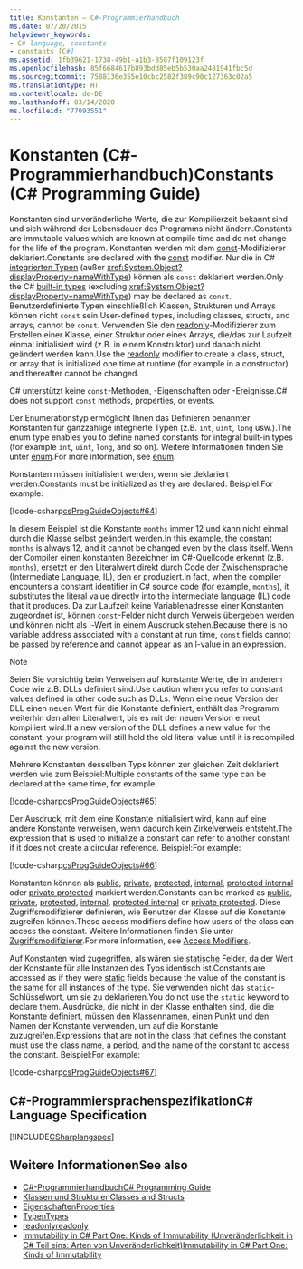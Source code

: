 ```yaml
---
title: Konstanten – C#-Programmierhandbuch
ms.date: 07/20/2015
helpviewer_keywords:
- C# language, constants
- constants [C#]
ms.assetid: 1fb39621-1738-49b1-a1b3-8587f109123f
ms.openlocfilehash: 85f6684617b893bdd85eb5b530aa2481941fbc5d
ms.sourcegitcommit: 7588136e355e10cbc2582f389c90c127363c02a5
ms.translationtype: HT
ms.contentlocale: de-DE
ms.lasthandoff: 03/14/2020
ms.locfileid: "77093551"
---
```

# <a name="constants-c-programming-guide"></a><span data-ttu-id="fca96-102">Konstanten (C#-Programmierhandbuch)</span><span class="sxs-lookup"><span data-stu-id="fca96-102">Constants (C# Programming Guide)</span></span>
<span data-ttu-id="fca96-103">Konstanten sind unveränderliche Werte, die zur Kompilierzeit bekannt sind und sich während der Lebensdauer des Programms nicht ändern.</span><span class="sxs-lookup"><span data-stu-id="fca96-103">Constants are immutable values which are known at compile time and do not change for the life of the program.</span></span> <span data-ttu-id="fca96-104">Konstanten werden mit dem [const](../../language-reference/keywords/const.md)-Modifizierer deklariert.</span><span class="sxs-lookup"><span data-stu-id="fca96-104">Constants are declared with the [const](../../language-reference/keywords/const.md) modifier.</span></span> <span data-ttu-id="fca96-105">Nur die in C# [integrierten Typen](../../language-reference/builtin-types/built-in-types.md) (außer <xref:System.Object?displayProperty=nameWithType>) können als `const` deklariert werden.</span><span class="sxs-lookup"><span data-stu-id="fca96-105">Only the C# [built-in types](../../language-reference/builtin-types/built-in-types.md) (excluding <xref:System.Object?displayProperty=nameWithType>) may be declared as `const`.</span></span> <span data-ttu-id="fca96-106">Benutzerdefinierte Typen einschließlich Klassen, Strukturen und Arrays können nicht `const` sein.</span><span class="sxs-lookup"><span data-stu-id="fca96-106">User-defined types, including classes, structs, and arrays, cannot be `const`.</span></span> <span data-ttu-id="fca96-107">Verwenden Sie den [readonly](../../language-reference/keywords/readonly.md)-Modifizierer zum Erstellen einer Klasse, einer Struktur oder eines Arrays, die/das zur Laufzeit einmal initialisiert wird (z.B. in einem Konstruktor) und danach nicht geändert werden kann.</span><span class="sxs-lookup"><span data-stu-id="fca96-107">Use the [readonly](../../language-reference/keywords/readonly.md) modifier to create a class, struct, or array that is initialized one time at runtime (for example in a constructor) and thereafter cannot be changed.</span></span>  
  
 <span data-ttu-id="fca96-108">C# unterstützt keine `const`-Methoden, -Eigenschaften oder -Ereignisse.</span><span class="sxs-lookup"><span data-stu-id="fca96-108">C# does not support `const` methods, properties, or events.</span></span>  
  
 <span data-ttu-id="fca96-109">Der Enumerationstyp ermöglicht Ihnen das Definieren benannter Konstanten für ganzzahlige integrierte Typen (z.B. `int`, `uint`, `long` usw.).</span><span class="sxs-lookup"><span data-stu-id="fca96-109">The enum type enables you to define named constants for integral built-in types (for example `int`, `uint`, `long`, and so on).</span></span> <span data-ttu-id="fca96-110">Weitere Informationen finden Sie unter [enum](../../language-reference/builtin-types/enum.md).</span><span class="sxs-lookup"><span data-stu-id="fca96-110">For more information, see [enum](../../language-reference/builtin-types/enum.md).</span></span>  
  
 <span data-ttu-id="fca96-111">Konstanten müssen initialisiert werden, wenn sie deklariert werden.</span><span class="sxs-lookup"><span data-stu-id="fca96-111">Constants must be initialized as they are declared.</span></span> <span data-ttu-id="fca96-112">Beispiel:</span><span class="sxs-lookup"><span data-stu-id="fca96-112">For example:</span></span>  
  
 [!code-csharp[csProgGuideObjects#64](~/samples/snippets/csharp/VS_Snippets_VBCSharp/csProgGuideObjects/CS/Objects.cs#64)]  
  
 <span data-ttu-id="fca96-113">In diesem Beispiel ist die Konstante `months` immer 12 und kann nicht einmal durch die Klasse selbst geändert werden.</span><span class="sxs-lookup"><span data-stu-id="fca96-113">In this example, the constant `months` is always 12, and it cannot be changed even by the class itself.</span></span> <span data-ttu-id="fca96-114">Wenn der Compiler einen konstanten Bezeichner im C#-Quellcode erkennt (z.B. `months`), ersetzt er den Literalwert direkt durch Code der Zwischensprache (Intermediate Language, IL), den er produziert.</span><span class="sxs-lookup"><span data-stu-id="fca96-114">In fact, when the compiler encounters a constant identifier in C# source code (for example, `months`), it substitutes the literal value directly into the intermediate language (IL) code that it produces.</span></span> <span data-ttu-id="fca96-115">Da zur Laufzeit keine Variablenadresse einer Konstanten zugeordnet ist, können `const`-Felder nicht durch Verweis übergeben werden und können nicht als l-Wert in einem Ausdruck stehen.</span><span class="sxs-lookup"><span data-stu-id="fca96-115">Because there is no variable address associated with a constant at run time, `const` fields cannot be passed by reference and cannot appear as an l-value in an expression.</span></span>  
  
> [!NOTE]
> <span data-ttu-id="fca96-116">Seien Sie vorsichtig beim Verweisen auf konstante Werte, die in anderem Code wie z.B. DLLs definiert sind.</span><span class="sxs-lookup"><span data-stu-id="fca96-116">Use caution when you refer to constant values defined in other code such as DLLs.</span></span> <span data-ttu-id="fca96-117">Wenn eine neue Version der DLL einen neuen Wert für die Konstante definiert, enthält das Programm weiterhin den alten Literalwert, bis es mit der neuen Version erneut kompiliert wird.</span><span class="sxs-lookup"><span data-stu-id="fca96-117">If a new version of the DLL defines a new value for the constant, your program will still hold the old literal value until it is recompiled against the new version.</span></span>  
  
 <span data-ttu-id="fca96-118">Mehrere Konstanten desselben Typs können zur gleichen Zeit deklariert werden wie zum Beispiel:</span><span class="sxs-lookup"><span data-stu-id="fca96-118">Multiple constants of the same type can be declared at the same time, for example:</span></span>  
  
 [!code-csharp[csProgGuideObjects#65](~/samples/snippets/csharp/VS_Snippets_VBCSharp/csProgGuideObjects/CS/Objects.cs#65)]  
  
 <span data-ttu-id="fca96-119">Der Ausdruck, mit dem eine Konstante initialisiert wird, kann auf eine andere Konstante verweisen, wenn dadurch kein Zirkelverweis entsteht.</span><span class="sxs-lookup"><span data-stu-id="fca96-119">The expression that is used to initialize a constant can refer to another constant if it does not create a circular reference.</span></span> <span data-ttu-id="fca96-120">Beispiel:</span><span class="sxs-lookup"><span data-stu-id="fca96-120">For example:</span></span>  
  
 [!code-csharp[csProgGuideObjects#66](~/samples/snippets/csharp/VS_Snippets_VBCSharp/csProgGuideObjects/CS/Objects.cs#66)]  
  
 <span data-ttu-id="fca96-121">Konstanten können als [public](../../language-reference/keywords/public.md), [private](../../language-reference/keywords/private.md), [protected](../../language-reference/keywords/protected.md), [internal](../../language-reference/keywords/internal.md), [protected internal](../../language-reference/keywords/protected-internal.md) oder [private protected](../../language-reference/keywords/private-protected.md) markiert werden.</span><span class="sxs-lookup"><span data-stu-id="fca96-121">Constants can be marked as [public](../../language-reference/keywords/public.md), [private](../../language-reference/keywords/private.md), [protected](../../language-reference/keywords/protected.md), [internal](../../language-reference/keywords/internal.md), [protected internal](../../language-reference/keywords/protected-internal.md) or [private protected](../../language-reference/keywords/private-protected.md).</span></span> <span data-ttu-id="fca96-122">Diese Zugriffsmodifizierer definieren, wie Benutzer der Klasse auf die Konstante zugreifen können.</span><span class="sxs-lookup"><span data-stu-id="fca96-122">These access modifiers define how users of the class can access the constant.</span></span> <span data-ttu-id="fca96-123">Weitere Informationen finden Sie unter [Zugriffsmodifizierer](./access-modifiers.md).</span><span class="sxs-lookup"><span data-stu-id="fca96-123">For more information, see [Access Modifiers](./access-modifiers.md).</span></span>  
  
 <span data-ttu-id="fca96-124">Auf Konstanten wird zugegriffen, als wären sie [statische](../../language-reference/keywords/static.md) Felder, da der Wert der Konstante für alle Instanzen des Typs identisch ist.</span><span class="sxs-lookup"><span data-stu-id="fca96-124">Constants are accessed as if they were [static](../../language-reference/keywords/static.md) fields because the value of the constant is the same for all instances of the type.</span></span> <span data-ttu-id="fca96-125">Sie verwenden nicht das `static`-Schlüsselwort, um sie zu deklarieren.</span><span class="sxs-lookup"><span data-stu-id="fca96-125">You do not use the `static` keyword to declare them.</span></span> <span data-ttu-id="fca96-126">Ausdrücke, die nicht in der Klasse enthalten sind, die die Konstante definiert, müssen den Klassennamen, einen Punkt und den Namen der Konstante verwenden, um auf die Konstante zuzugreifen.</span><span class="sxs-lookup"><span data-stu-id="fca96-126">Expressions that are not in the class that defines the constant must use the class name, a period, and the name of the constant to access the constant.</span></span> <span data-ttu-id="fca96-127">Beispiel:</span><span class="sxs-lookup"><span data-stu-id="fca96-127">For example:</span></span>  
  
 [!code-csharp[csProgGuideObjects#67](~/samples/snippets/csharp/VS_Snippets_VBCSharp/csProgGuideObjects/CS/Objects.cs#67)]  
  
## <a name="c-language-specification"></a><span data-ttu-id="fca96-128">C#-Programmiersprachenspezifikation</span><span class="sxs-lookup"><span data-stu-id="fca96-128">C# Language Specification</span></span>  
 [!INCLUDE[CSharplangspec](~/includes/csharplangspec-md.md)]  
  
## <a name="see-also"></a><span data-ttu-id="fca96-129">Weitere Informationen</span><span class="sxs-lookup"><span data-stu-id="fca96-129">See also</span></span>

- [<span data-ttu-id="fca96-130">C#-Programmierhandbuch</span><span class="sxs-lookup"><span data-stu-id="fca96-130">C# Programming Guide</span></span>](../index.md)
- [<span data-ttu-id="fca96-131">Klassen und Strukturen</span><span class="sxs-lookup"><span data-stu-id="fca96-131">Classes and Structs</span></span>](./index.md)
- [<span data-ttu-id="fca96-132">Eigenschaften</span><span class="sxs-lookup"><span data-stu-id="fca96-132">Properties</span></span>](./properties.md)
- [<span data-ttu-id="fca96-133">Typen</span><span class="sxs-lookup"><span data-stu-id="fca96-133">Types</span></span>](../types/index.md)
- [<span data-ttu-id="fca96-134">readonly</span><span class="sxs-lookup"><span data-stu-id="fca96-134">readonly</span></span>](../../language-reference/keywords/readonly.md)
- [<span data-ttu-id="fca96-135">Immutability in C# Part One: Kinds of Immutability (Unveränderlichkeit in C# Teil eins: Arten von Unveränderlichkeit)</span><span class="sxs-lookup"><span data-stu-id="fca96-135">Immutability in C# Part One: Kinds of Immutability</span></span>](https://docs.microsoft.com/archive/blogs/ericlippert/immutability-in-c-part-one-kinds-of-immutability)
